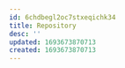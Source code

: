 ```yaml
---
id: 6chdbegl2oc7stxeqichk34
title: Repository
desc: ''
updated: 1693673870713
created: 1693673870713
---
```

